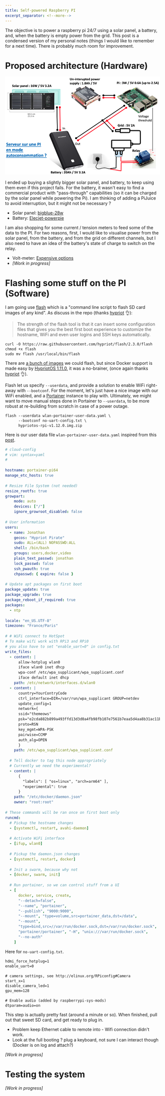 ```yaml
---
title: Self-powered Raspberry PI
excerpt_separator: <!--more-->
---
```


The objective is to power a raspberry pi 24/7 using a solar panel, a battery, and, when the battery is empty power from the grid. This post is a condensed version of my personal notes (things I would like to remember for a next time). There is probably much room for improvement.

<!--more-->
# Proposed architecture (Hardware)
![v2](/assets/image/v2.png)

I ended up buying a slightly bigger solar panel, and battery, to keep using them even if this project fails. For the battery, it wasn't easy to find a commercial product with "pass-through" capabilities (so it can be charged by the solar panel while powering the Pi). I am thinking of adding a PiJuice to avoid interruption, but it might not be necessary ?

* Solar panel: [bigblue-28w](https://cachauffecachauffe.fr/bigblue-28w/)
* Battery: [Elecjet-powerpie](https://www.chargerlab.com/elecjet-powerpie-45w-power-bank-in-depth-review/)

I am also shopping for some current / tension meters to feed some of the data to the PI. For two reasons, first, I would like to visualise power from the solar panel, from the battery, and from the grid on different channels, but I also need to have an idea of the battery's state of charge to switch on the relay.

* Volt-meter: [Expensive options](http://www.yoctopuce.com/EN/products/usb-electrical-sensors/yocto-volt)
* *[Work in progress]*

# Flashing some stuff on the PI (Software)
I am going use [flash](https://github.com/hypriot/flash)  which is a "command line script to flash SD card images of any kind". As discuss in the repo (thanks [hypriot](https://blog.hypriot.com/post/releasing-HypriotOS-1-11/) :ok_hand:):
> The strength of the flash tool is that it can insert some configuration files that gives you the best first boot experience to customize the hostname, WiFi and even user logins and SSH keys automatically.

```shell
curl -O https://raw.githubusercontent.com/hypriot/flash/2.3.0/flash
chmod +x flash
sudo mv flash /usr/local/bin/flash
```

There are [a bunch of images](https://www.raspberrypi.org/downloads/) we could flash, but since Docker support is made easy by [HypriotOS 1.11.0](https://github.com/hypriot/image-builder-rpi/releases/tag/v1.11.0), it was a no-brainer, (once again thanks [hypriot](https://blog.hypriot.com/post/releasing-HypriotOS-1-11/) :ok_hand:).

Flash let us specify `--userdata`, and provide a solution to enable WiFi right-away with `--bootconf`. For the moment, let's just have a nice image with our WiFi enabled, and a [Portainer](https://www.portainer.io/) instance to play with. Ultimately, we might want to move manual steps done in Portainer to `--userdata`, to be more robust at re-building from scratch in case of a power outage.

```shell
flash --userdata wlan-portainer-user-data.yaml \
      --bootconf no-uart-config.txt \
      hypriotos-rpi-v1.12.0.img.zip
```
Here is our user data file `wlan-portainer-user-data.yaml` inspired from this [post](https://blog.hypriot.com/post/cloud-init-cloud-on-hypriot-x64/).

```yaml
# cloud-config
# vim: syntax=yaml
#

hostname: portainer-pi64
manage_etc_hosts: true

# Resize File System (not needed)
resize_rootfs: true
growpart:
    mode: auto
    devices: ["/"]
    ignore_growroot_disabled: false

# User information
users:
  - name: Jonathan
    gecos: "Hypriot Pirate"
    sudo: ALL=(ALL) NOPASSWD:ALL
    shell: /bin/bash
    groups: users,docker,video
    plain_text_passwd: jonathan
    lock_passwd: false
    ssh_pwauth: true
    chpasswd: { expire: false }

# Update apt packages on first boot
package_update: true
package_upgrade: true
package_reboot_if_required: true
packages:
  - ntp

locale: "en_US.UTF-8"
timezone: "France/Paris"

# # WiFi connect to HotSpot
# To make wifi work with RPi3 and RPi0
# you also have to set "enable_uart=0" in config.txt
write_files:
  - content: |
      allow-hotplug wlan0
      iface wlan0 inet dhcp
      wpa-conf /etc/wpa_supplicant/wpa_supplicant.conf
      iface default inet dhcp
    path: /etc/network/interfaces.d/wlan0
  - content: |
      country=YourContryCode
      ctrl_interface=DIR=/var/run/wpa_supplicant GROUP=netdev
      update_config=1
      network={
      ssid="themeows"
      psk="e2cda882b899a493ffd13d3d0a4fb98fb107e7561b7eaa5d4aa8b31ac11b095a"
      proto=RSN
      key_mgmt=WPA-PSK
      pairwise=CCMP
      auth_alg=OPEN
      }
    path: /etc/wpa_supplicant/wpa_supplicant.conf

  # Tell docker to tag this node appropriately
  # Currently we need the experimental?
  - content: |
      {
        "labels": [ "os=linux", "arch=arm64" ],
        "experimental": true
      }
    path: "/etc/docker/daemon.json"
    owner: "root:root"

# These commands will be ran once on first boot only
runcmd:
  # Pickup the hostname changes
  - [systemctl, restart, avahi-daemon]

  # Activate WiFi interface
  - [ifup, wlan0]

  # Pickup the daemon.json changes
  - [systemctl, restart, docker]

  # Init a swarm, because why not
  - [docker, swarm, init]

  # Run portainer, so we can control stuff from a UI
  - [
      docker, service, create,
      "--detach=false",
      "--name", "portainer",
      "--publish", "9000:9000",
      "--mount", "type=volume,src=portainer_data,dst=/data",
      "--mount",
      "type=bind,src=//var/run/docker.sock,dst=/var/run/docker.sock",
      "portainer/portainer", "-H", "unix:///var/run/docker.sock",
      "--no-auth"
    ]
```

Here for `no-uart-config.txt`.
```text
hdmi_force_hotplug=1
enable_uart=0

# camera settings, see http://elinux.org/RPiconfig#Camera
start_x=1
disable_camera_led=1
gpu_mem=128

# Enable audio (added by raspberrypi-sys-mods)
dtparam=audio=on
```
This step is actually pretty fast (around a minute or so). When finished, pull out that sweet SD card, and get ready to plug in.

* Problem keep Ethernet cable to remote into - Wifi connection didn't work.
* Look at the full booting ? plug a keyboard, not sure I can interact though (Docker is on log and attach?)

*[Work in progress]*

# Testing the system
*[Work in progress]*
